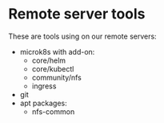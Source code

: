 # Remote server tools

These are tools using on our remote servers:
- microk8s with add-on:
  - core/helm
  - core/kubectl
  - community/nfs
  - ingress
- git
- apt packages:
  - nfs-common